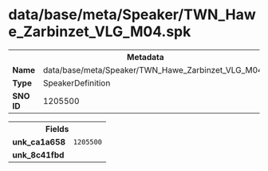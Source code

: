 <h1>data/base/meta/Speaker/TWN_Hawe_Zarbinzet_VLG_M04.spk</h1><table><tr><th colspan="100%">Metadata</th></tr><tr><td><b>Name</b></td><td>data/base/meta/Speaker/TWN_Hawe_Zarbinzet_VLG_M04.spk</td></tr><tr><td><b>Type</b></td><td>SpeakerDefinition</td></tr><tr><td><b>SNO ID</b></td><td>1205500</td></tr></table>

<table><tr><th colspan="100%">Fields</th></tr><tr><td><b>unk_ca1a658</b></td><td><code>1205500</code></td></tr><tr><td><b>unk_8c41fbd</b></td><td></td></tr></table>

